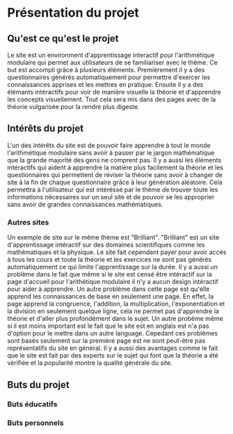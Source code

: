 # Présentation du projet 

## Qu'est ce qu'est le projet
Le site est un environment d'apprentissage interactif pour l'arithmétique modulaire qui permet aux utilisateurs de se familiariser avec le thème. Ce but est accompli grâce à plusieurs éléments. Premièrement il y a des questionnaires générés automatiquement pour permettre d'exercer les connaissances apprises et les mettres en pratique. Ensuite il y a des élémants intéractifs pour voir de manière visuelle la théorie et d'apprendre les concepts visuellement. Tout cela sera mis dans des pages avec de la théorie vulgarisée pour la rendre plus digeste.
## Intérêts du projet
L'un des intérêts du site est de pouvoir faire apprendre à tout le monde l'arithmétique modulaire sans avoir à passer par le jargon mathématique que la grande majorité des gens ne comprent pas. Il y a aussi les éléments intéractifs qui aident à apprendre la matière plus facilement la théorie et les questionnaires qui permettent de réviser la théorie sans avoir à changer de site à la fin de chaque questionnaire grâce à leur génération aléatoire. Cela permettra à l'utilisateur qui est intéréssé par le thème de trouver toute les informations nécessaires sur un seul site et de pouvoir se les approprier sans avoir de grandes connaissances mathématiques.
### Autres sites 
Un exemple de site sur le même thème est "Brilliant". "Brilliant" est un site d'apprentissage intéractif sur des domaines scientifiques comme les mathématiques et la physique. Le site fait cependant payer pour avoir accés à tous les cours et toute la théorie et les exercices ne sont pas générés automatiquement ce qui limite l'apprentissage sur la durée. Il y a aussi un problème dans le fait que même si le site est censé être intéractif sur la page d'accueil pour l'arithétique modulaire il n'y a aucun design intéractif pour aider à apprendre. Un autre problème dans cette page est qu'elle apprend les connaissances de base en seulement une page. En effet, la page apprend la congruence, l'addition, la multiplication, l'exponentiation et la division en seulement quelque ligne, cela ne permet pas d'apprendre la théorie et d'aller plus profondément dans le sujet. Un autre probème même si il est moins important est le fait que le site est en anglais est n'a pas d'option pour le mettre dans un autre language. Cepedant ces problèmes sont basés seulement sur la première page est ne sont peut-être pas représentatifs du site en général. Il y a aussi des avantages comme le fait que le site est fait par des experts sur le sujet qui font que la théorie a été vérifiée et la popularité montre la qualité générale du site.
## Buts du projet

### Buts éducatifs

### Buts personnels

